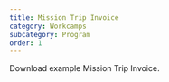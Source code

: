 ```yaml
---
title: Mission Trip Invoice
category: Workcamps
subcategory: Program
order: 1
---
```


Download example Mission Trip Invoice.

&nbsp;

&nbsp;
